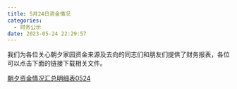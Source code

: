 ```yaml
---
title: 5月24日资金情况
categories:
  - 财务公示
date: 2023-05-24 22:29:57
---
```

<!-- 新建财务公示的同志请注意阅读说明-->
我们为各位关心朝夕家园资金来源及去向的同志们和朋友们提供了财务报表，各位可以点击下面的链接下载相关文件。

[朝夕资金情况汇总明细表0524](/files/朝夕资金情况汇总明细表0524.xlsx)